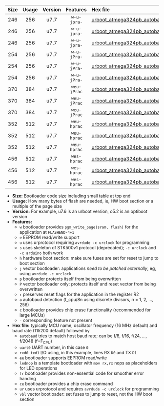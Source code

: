|Size|Usage|Version|Features|Hex file|
|:-:|:-:|:-:|:-:|:--|
|246|256|u7.7|`w-u-jpra-`|[urboot_atmega324pb_autobaud_uart0_rxd0_txd1_lednop_ur_vbl.hex](https://raw.githubusercontent.com/stefanrueger/urboot.hex/main/mcus/atmega324pb/autobaud/urboot_atmega324pb_autobaud_uart0_rxd0_txd1_lednop_ur_vbl.hex)|
|246|256|u7.7|`w-u-jpra-`|[urboot_atmega324pb_autobaud_uart1_rxd2_txd3_lednop_ur_vbl.hex](https://raw.githubusercontent.com/stefanrueger/urboot.hex/main/mcus/atmega324pb/autobaud/urboot_atmega324pb_autobaud_uart1_rxd2_txd3_lednop_ur_vbl.hex)|
|246|256|u7.7|`w-u-jpra-`|[urboot_atmega324pb_autobaud_uart2_rxe2_txe3_lednop_ur_vbl.hex](https://raw.githubusercontent.com/stefanrueger/urboot.hex/main/mcus/atmega324pb/autobaud/urboot_atmega324pb_autobaud_uart2_rxe2_txe3_lednop_ur_vbl.hex)|
|254|256|u7.7|`w-u-jPra-`|[urboot_atmega324pb_autobaud_uart0_rxd0_txd1_ur_vbl.hex](https://raw.githubusercontent.com/stefanrueger/urboot.hex/main/mcus/atmega324pb/autobaud/urboot_atmega324pb_autobaud_uart0_rxd0_txd1_ur_vbl.hex)|
|254|256|u7.7|`w-u-jPra-`|[urboot_atmega324pb_autobaud_uart1_rxd2_txd3_ur_vbl.hex](https://raw.githubusercontent.com/stefanrueger/urboot.hex/main/mcus/atmega324pb/autobaud/urboot_atmega324pb_autobaud_uart1_rxd2_txd3_ur_vbl.hex)|
|254|256|u7.7|`w-u-jPra-`|[urboot_atmega324pb_autobaud_uart2_rxe2_txe3_ur_vbl.hex](https://raw.githubusercontent.com/stefanrueger/urboot.hex/main/mcus/atmega324pb/autobaud/urboot_atmega324pb_autobaud_uart2_rxe2_txe3_ur_vbl.hex)|
|370|384|u7.7|`weu-jPrac`|[urboot_atmega324pb_autobaud_uart0_rxd0_txd1_ee_lednop_fr_ce_ur_vbl.hex](https://raw.githubusercontent.com/stefanrueger/urboot.hex/main/mcus/atmega324pb/autobaud/urboot_atmega324pb_autobaud_uart0_rxd0_txd1_ee_lednop_fr_ce_ur_vbl.hex)|
|370|384|u7.7|`weu-jPrac`|[urboot_atmega324pb_autobaud_uart1_rxd2_txd3_ee_lednop_fr_ce_ur_vbl.hex](https://raw.githubusercontent.com/stefanrueger/urboot.hex/main/mcus/atmega324pb/autobaud/urboot_atmega324pb_autobaud_uart1_rxd2_txd3_ee_lednop_fr_ce_ur_vbl.hex)|
|370|384|u7.7|`weu-jPrac`|[urboot_atmega324pb_autobaud_uart2_rxe2_txe3_ee_lednop_fr_ce_ur_vbl.hex](https://raw.githubusercontent.com/stefanrueger/urboot.hex/main/mcus/atmega324pb/autobaud/urboot_atmega324pb_autobaud_uart2_rxe2_txe3_ee_lednop_fr_ce_ur_vbl.hex)|
|352|512|u7.7|`weu-hprac`|[urboot_atmega324pb_autobaud_uart0_rxd0_txd1_ee_lednop_fr_ce_ur.hex](https://raw.githubusercontent.com/stefanrueger/urboot.hex/main/mcus/atmega324pb/autobaud/urboot_atmega324pb_autobaud_uart0_rxd0_txd1_ee_lednop_fr_ce_ur.hex)|
|352|512|u7.7|`weu-hprac`|[urboot_atmega324pb_autobaud_uart1_rxd2_txd3_ee_lednop_fr_ce_ur.hex](https://raw.githubusercontent.com/stefanrueger/urboot.hex/main/mcus/atmega324pb/autobaud/urboot_atmega324pb_autobaud_uart1_rxd2_txd3_ee_lednop_fr_ce_ur.hex)|
|352|512|u7.7|`weu-hprac`|[urboot_atmega324pb_autobaud_uart2_rxe2_txe3_ee_lednop_fr_ce_ur.hex](https://raw.githubusercontent.com/stefanrueger/urboot.hex/main/mcus/atmega324pb/autobaud/urboot_atmega324pb_autobaud_uart2_rxe2_txe3_ee_lednop_fr_ce_ur.hex)|
|456|512|u7.7|`wes-hprac`|[urboot_atmega324pb_autobaud_uart0_rxd0_txd1_ee_lednop_fr_ce.hex](https://raw.githubusercontent.com/stefanrueger/urboot.hex/main/mcus/atmega324pb/autobaud/urboot_atmega324pb_autobaud_uart0_rxd0_txd1_ee_lednop_fr_ce.hex)|
|456|512|u7.7|`wes-hprac`|[urboot_atmega324pb_autobaud_uart1_rxd2_txd3_ee_lednop_fr_ce.hex](https://raw.githubusercontent.com/stefanrueger/urboot.hex/main/mcus/atmega324pb/autobaud/urboot_atmega324pb_autobaud_uart1_rxd2_txd3_ee_lednop_fr_ce.hex)|
|456|512|u7.7|`wes-hprac`|[urboot_atmega324pb_autobaud_uart2_rxe2_txe3_ee_lednop_fr_ce.hex](https://raw.githubusercontent.com/stefanrueger/urboot.hex/main/mcus/atmega324pb/autobaud/urboot_atmega324pb_autobaud_uart2_rxe2_txe3_ee_lednop_fr_ce.hex)|

- **Size:** Bootloader code size including small table at top end
- **Usage:** How many bytes of flash are needed, ie, HW boot section or a multiple of the page size
- **Version:** For example, u7.6 is an urboot version, o5.2 is an optiboot version
- **Features:**
  + `w` bootloader provides `pgm_write_page(sram, flash)` for the application at `FLASHEND-4+1`
  + `e` EEPROM read/write support
  + `u` uses urprotocol requiring `avrdude -c urclock` for programming
  + `s` uses skeleton of STK500v1 protocol (deprecated); `-c urclock` and `-c arduino` both work
  + `h` hardware boot section: make sure fuses are set for reset to jump to boot section
  + `j` vector bootloader: applications *need to be patched externally*, eg, using `avrdude -c urclock`
  + `p` bootloader protects itself from being overwritten
  + `P` vector bootloader only: protects itself and reset vector from being overwritten
  + `r` preserves reset flags for the application in the register R2
  + `a` autobaud detection (f_cpu/8n using discrete divisors, n = 1, 2, ..., 256)
  + `c` bootloader provides chip erase functionality (recommended for large MCUs)
  + `-` corresponding feature not present
- **Hex file:** typically MCU name, oscillator frequency (16 MHz default) and baud rate (115200 default) followed by
  + `autobaud` tries to match host baud rate; can be f/8, f/16, f/24, ..., f/2048 (f=F<sub>CPU</sub>)
  + `uart0` UART number, in this case `0`
  + `rxd0 txd1` I/O using, in this example, lines RX `D0` and TX `D1`
  + `ee` bootloader supports EEPROM read/write
  + `lednop` is a template bootloader with `mov rx,rx` nops as placeholders for LED operations
  + `fr` bootloader provides non-essential code for smoother error handing
  + `ce` bootloader provides a chip erase command
  + `ur` uses urprotocol and requires `avrdude -c urclock` for programming
  + `vbl` vector bootloader: set fuses to jump to reset, not the HW boot section
